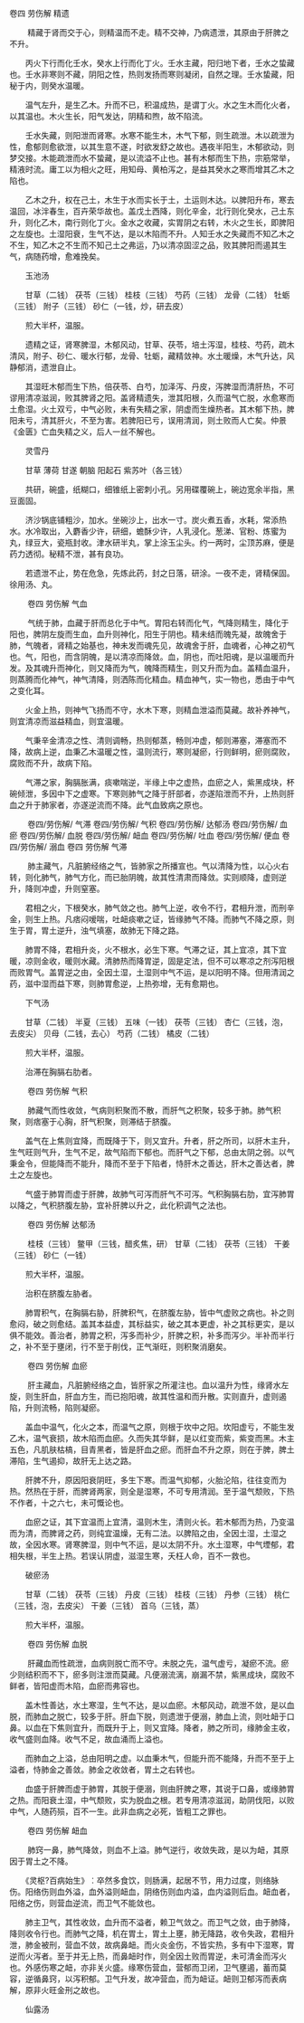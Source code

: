 <!-- { "loadSidebar": true } -->
 卷四 劳伤解 精遗

　　 精藏于肾而交于心，则精温而不走。精不交神，乃病遗泄，其原由于肝脾之不升。

　　丙火下行而化壬水，癸水上行而化丁火。壬水主藏，阳归地下者，壬水之蛰藏也。壬水非寒则不藏，阴阳之性，热则发扬而寒则凝闭，自然之理。壬水蛰藏，阳秘于内，则癸水温暖。

　　温气左升，是生乙木。升而不已，积温成热，是谓丁火。水之生木而化火者，以其温也。木火生长，阳气发达，阴精和煦，故不陷流。

　　壬水失藏，则阳泄而肾寒。水寒不能生木，木气下郁，则生疏泄。木以疏泄为性，愈郁则愈欲泄，以其生意不遂，时欲发舒之故也。遇夜半阳生，木郁欲动，则梦交接。木能疏泄而水不蛰藏，是以流溢不止也。甚有木郁而生下热，宗筋常举，精液时流。庸工以为相火之旺，用知母、黄柏泻之，是益其癸水之寒而增其乙木之陷也。

　　乙木之升，权在己土，木生于水而实长于土，土运则木达。以脾阳升布，寒去温回，冰泮春生，百卉荣华故也。盖戊土西降，则化辛金，北行则化癸水，己土东升，则化乙木，南行则化丁火。金水之收藏，实胃阴之右转，木火之生长，即脾阳之左旋也。土湿阳衰，生气不达，是以木陷而不升。人知壬水之失藏而不知乙木之不生，知乙木之不生而不知己土之弗运，乃以清凉固涩之品，败其脾阳而遏其生气，病随药增，愈难挽矣。

　　玉池汤

　　甘草（二钱） 茯苓（三钱） 桂枝（三钱） 芍药（三钱） 龙骨（二钱） 牡蛎（三钱） 附子（三钱） 砂仁（一钱，炒，研去皮）

　　煎大半杯，温服。

　　遗精之证，肾寒脾湿，木郁风动，甘草、茯苓，培土泻湿，桂枝、芍药，疏木清风，附子、砂仁、暖水行郁，龙骨、牡蛎，藏精敛神。水土暖燥，木气升达，风静郁消，遗泄自止。

　　其湿旺木郁而生下热，倍茯苓、白芍，加泽泻、丹皮，泻脾湿而清肝热，不可谬用清凉滋润，败其脾肾之阳。盖肾精遗失，泄其阳根，久而温气亡脱，水愈寒而土愈湿。火土双亏，中气必败，未有失精之家，阴虚而生燥热者。其木郁下热，脾阳未亏，清其肝火，不至为害。若脾阳已亏，误用清润，则土败而人亡矣。仲景《金匮》亡血失精之义，后人一丝不解也。

　　灵雪丹

　　甘草 薄荷 甘遂 朝脑 阳起石 紫苏叶（各三钱）

　　共研，碗盛，纸糊口，细锥纸上密刺小孔。另用碟覆碗上，碗边宽余半指，黑豆面固。

　　济沙锅底铺粗沙，加水。坐碗沙上，出水一寸。炭火煮五香，水耗，常添热水。水冷取出，入麝香少许，研细，蟾酥少许，人乳浸化。葱涕、官粉、炼蜜为丸，绿豆大，瓷瓶封收。津水研半丸，掌上涂玉尘头。约一两时，尘顶苏麻，便是药力透彻。秘精不泄，甚有良功。

　　若遗泄不止，势在危急，先炼此药，封之日落，研涂。一夜不走，肾精保固。徐用汤、丸。

　　
 卷四 劳伤解 气血

　　 气统于肺，血藏于肝而总化于中气。胃阳右转而化气，气降则精生，降化于阳也，脾阴左旋而生血，血升则神化，阳生于阴也。精未结而魄先凝，故魄舍于肺，气魄者，肾精之始基也，神未发而魂先见，故魂舍于肝，血魂者，心神之初气也。气，阳也，而含阴魄，是以清凉而降敛。血，阴也，而吐阳魂，是以温暖而升发。及其魂升而神化，则又降而为气，魄降而精生，则又升而为血。盖精血温升，则蒸腾而化神气，神气清降，则洒陈而化精血。精血神气，实一物也，悉由于中气之变化耳。

　　火金上热，则神气飞扬而不守，水木下寒，则精血泄溢而莫藏。故补养神气，则宜清凉而滋益精血，则宜温暖。

　　气秉辛金清凉之性、清则调畅，热则郁蒸，畅则冲虚，郁则滞塞，滞塞而不降，故病上逆，血秉乙木温暖之性，温则流行，寒则凝瘀，行则鲜明，瘀则腐败，腐败而不升，故病下陷。

　　气滞之家，胸膈胀满，痰嗽喘逆，半缘上中之虚热，血瘀之人，紫黑成块，杯碗倾泄，多因中下之虚寒。下寒则肺气之降于肝部者，亦遂陷泄而不升，上热则肝血之升于肺家者，亦遂逆流而不降。此气血致病之原也。

　　  卷四/劳伤解/ 气滞  卷四/劳伤解/ 气积  卷四/劳伤解/ 达郁汤  卷四/劳伤解/ 血瘀  卷四/劳伤解/ 血脱  卷四/劳伤解/ 衄血  卷四/劳伤解/ 吐血  卷四/劳伤解/ 便血  卷四/劳伤解/ 溺血
 卷四 劳伤解 气滞

　　 肺主藏气，凡脏腑经络之气，皆肺家之所播宣也。气以清降为性，以心火右转，则化肺气，肺气方化，而已胎阴魄，故其性清肃而降敛。实则顺降，虚则逆升，降则冲虚，升则窒塞。

　　君相之火，下根癸水，肺气敛之也。肺气上逆，收令不行，君相升泄，而刑辛金，则生上热。凡痞闷嗳喘，吐衄痰嗽之证，皆缘肺气不降。而肺气不降之原，则生于胃，胃土逆升，浊气填塞，故肺无下降之路。

　　肺胃不降，君相升炎，火不根水，必生下寒。气滞之证，其上宜凉，其下宜暖，凉则金收，暖则水藏。清肺热而降胃逆，固是定法，但不可以寒凉之剂泻阳根而败胃气。盖胃逆之由，全因土湿，土湿则中气不运，是以阳明不降。但用清润之药，滋中湿而益下寒，则肺胃愈逆，上热弥增，无有愈期也。

　　下气汤

　　甘草（二钱） 半夏（三钱） 五味（一钱） 茯苓（三钱） 杏仁（三钱，泡，去皮尖） 贝母（二钱，去心） 芍药（二钱） 橘皮（二钱）

　　煎大半杯，温服。

　　治滞在胸膈右肋者。

　　
 卷四 劳伤解 气积

　　 肺藏气而性收敛，气病则积聚而不散，而肝气之积聚，较多于肺。肺气积聚，则痞塞于心胸，肝气积聚，则滞结于脐腹。

　　盖气在上焦则宜降，而既降于下，则又宜升。升者，肝之所司，以肝木主升，生气旺则气升，生气不足，故气陷而下郁也。而肝气之下郁，总由太阴之弱。以气秉金令，但能降而不能升，降而不至于下陷者，恃肝木之善达，肝木之善达者，脾土之左旋也。

　　气盛于肺胃而虚于肝脾，故肺气可泻而肝气不可泻。气积胸膈右肋，宜泻肺胃以降之，气积脐腹左胁，宜补肝脾以升之，此化积调气之法也。

　　
 卷四 劳伤解 达郁汤

　　 桂枝（三钱） 鳖甲（三钱，醋炙焦，研） 甘草（二钱） 茯苓（三钱） 干姜（三钱） 砂仁（一钱）

　　煎大半杯，温服。

　　治积在脐腹左胁者。

　　肺胃积气，在胸膈右胁，肝脾积气，在脐腹左胁，皆中气虚败之病也。补之则愈闷，破之则愈结。盖其本益虚，其标益实，破之其本更虚，补之其标更实，是以俱不能效。善治者，肺胃之积，泻多而补少，肝脾之积，补多而泻少。半补而半行之，补不至于壅闭，行不至于削伐，正气渐旺，则积聚消磨矣。

　　
 卷四 劳伤解 血瘀

　　 肝主藏血，凡脏腑经络之血，皆肝家之所灌注也。血以温升为性，缘肾水左旋，则生肝血，肝血方生，而已抱阳魂，故其性温和而升散。实则直升，虚则遏陷，升则流畅，陷则凝瘀。

　　盖血中温气，化火之本，而温气之原，则根于坎中之阳。坎阳虚亏，不能生发乙木，温气衰损，故木陷而血瘀。久而失其华鲜，是以红变而紫，紫变而黑。木主五色，凡肌肤枯槁，目青黑者，皆是肝血之瘀。而肝血不升之原，则在于脾，脾土滞陷，生气遏抑，故肝无上达之路。

　　肝脾不升，原因阳衰阴旺，多生下寒。而温气抑郁，火胎沦陷，往往变而为热。然热在于肝，而脾肾两家，则全是湿寒，不可专用清润。至于温气颓败，下热不作者，十之六七，未可慨论也。

　　血瘀之证，其下宜温而上宜清，温则木生，清则火长。若木郁而为热，乃变温而为清，而脾肾之药，则纯宜温燥，无有二法。以脾陷之由，全因土湿，土湿之故，全因水寒。肾寒脾湿，则中气不运，是以太阴不升。水土湿寒，中气堙郁，君相失根，半生上热。若误认阴虚，滋湿生寒，夭枉人命，百不一救也。

　　破瘀汤

　　甘草（二钱） 茯苓（三钱） 丹皮（三钱） 桂枝（三钱） 丹参（三钱） 桃仁（三钱，泡，去皮尖） 干姜（三钱） 首乌（三钱，蒸）

　　煎大半杯，温服。

　　
 卷四 劳伤解 血脱

　　 肝藏血而性疏泄，血病则脱亡而不守。未脱之先，温气虚亏，凝瘀不流。瘀少则结积而不下，瘀多则注泄而莫藏。凡便溺流漓，崩漏不禁，紫黑成块，腐败不鲜者，皆阳虚而木陷，血瘀而弗容也。

　　盖木性善达，水土寒湿，生气不达，是以血瘀。木郁风动，疏泄不敛，是以血脱，而肺血之脱亡，较多于肝。肝血下脱，则遗泄于便溺，肺血上流，则吐衄于口鼻。以血在下焦则宜升，而既升于上，则又宜降。降者，肺之所司，缘肺金主收，收气盛则血降。收气不足，故血涌而上溢也。

　　而肺血之上溢，总由阳明之虚。以血秉木气，但能升而不能降，升而不至于上溢者，恃肺金之善敛。肺金之收敛者，胃土之右转也。

　　血盛于肝脾而虚于肺胃，其脱于便溺，则由肝脾之寒，其说于口鼻，或缘肺胃之热。而阳衰土湿，中气颓败，实为脱血之根。若专用清凉滋润，助阴伐阳，以败中气，人随药殒，百不一生。此非血病之必死，皆粗工之罪也。

　　
 卷四 劳伤解 衄血

　　 肺窍一鼻，肺气降敛，则血不上溢。肺气逆行，收敛失政，是以为衄，其原因于胃土之不降。

　　《灵枢?百病始生》︰卒然多食饮，则肠满，起居不节，用力过度，则络脉伤。阳络伤则血外溢，血外溢则衄血，阴络伤则血内溢，血内溢则后血。衄血者，阳络之伤，则营血逆流，而卫气不能敛也。

　　肺主卫气，其性收敛，血升而不溢者，赖卫气敛之。而卫气之敛，由于肺降，降则收令行也。而肺气之降，机在胃土，胃土上壅，肺无降路，收令失政，君相升泄，肺金被刑，营血不敛，故病鼻衄。而火炎金伤，不皆实热，多有中下湿寒，胃逆而火泻者。至于并无上热，而鼻衄时作，则全因土败而胃逆，未可清金而泻火也。外感伤寒之衄，亦非关火盛。缘寒伤营血，营郁而卫闭，卫气壅遏，蓄而莫容，逆循鼻窍，以泻积郁。卫气升发，故冲营血，而为衄证。衄则卫郁泻而表病解，原非火旺金刑之故也。

　　仙露汤

